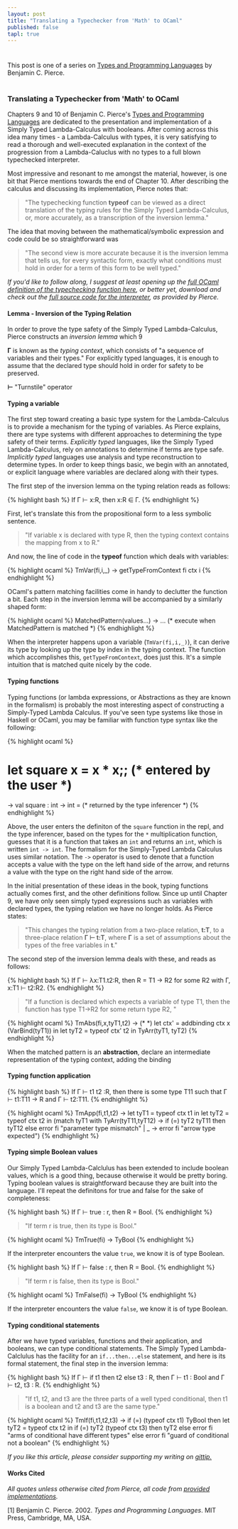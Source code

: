 ```yaml
---
layout: post
title: "Translating a Typechecker from 'Math' to OCaml"
published: false
tapl: true
---
```

# 

<div class="lead">This post is one of a series on <a href="http://www.cis.upenn.edu/~bcpierce/tapl/">Types and Programming Languages</a> by Benjamin C. Pierce.</div>

# 
### Translating a Typechecker from 'Math' to OCaml

Chapters 9 and 10 of Benjamin C. Pierce's <a href="http://www.cis.upenn.edu/~bcpierce/tapl/">Types and Programming Languages</a> are dedicated to the presentation and implementation of a Simply Typed Lambda-Calculus with booleans. After coming across this idea many times - a Lambda-Calculus with types, it is very satisfying to read a thorough and well-executed explanation in the context of the progression from a Lambda-Caluclus with no types to a full blown typechecked interpreter.

Most impressive and resonant to me amongst the material, however, is one bit that Pierce mentions towards the end of Chapter 10. After describing the calculus and discussing its implementation, Pierce notes that:

> "The typechecking function **typeof** can be viewed as a direct translation of the typing rules for the Simply Typed Lambda-Calculus, or, more accurately, as a transcription of the inversion lemma."

The idea that moving between the mathematical/symbolic expression and code could be so straightforward was 

> "The second view is more accurate because it is the inversion lemma that tells us, for every syntactic form, exactly what conditions must hold in order for a term of this form to be well typed."

*If you'd like to follow along, I suggest at least opening up the <a href="https://gist.github.com/mrb/9105122">full OCaml definition of the typechecking function here</a>, or better yet, download and check out the <a href="http://www.cis.upenn.edu/~bcpierce/tapl/checkers/simplebool/">full source code for the interpreter</a>, as provided by Pierce.*

#### Lemma - Inversion of the Typing Relation

In order to prove the type safety of the Simply Typed Lambda-Calculus, Pierce constructs an *inversion lemma* which 9

**Γ** is known as the *typing context*, which consists of "a sequence of variables and their types." For explicitly typed languages, it is enough to assume that the declared type should hold in order for safety to be preserved.

**⊢** "Turnstile" operator

#### Typing a variable

The first step toward creating a basic type system for the Lambda-Calculus is to provide a mechanism for the typing of variables. As Pierce explains, there are type systems with different approaches to determining the type safety of their terms. *Explicitly typed* languages, like the Simply Typed Lambda-Calculus, rely on annotations to determine if terms are type safe. *Implicitly typed* languages use analysis and type reconstruction to determine types. In order to keep things basic, we begin with an annotated, or explicit language where variables are declared along with their types.

The first step of the inversion lemma on the typing relation reads as follows:

{% highlight bash %}
If Γ ⊢ x:R, then x:R ∈ Γ.
{% endhighlight %}

First, let's translate this from the propositional form to a less symbolic sentence. 

> "If variable x is declared with type R, then the typing context contains the mapping from x to R."

And now, the line of code in the **typeof** function which deals with variables:

{% highlight ocaml %}
TmVar(fi,i,_) -> getTypeFromContext fi ctx i
{% endhighlight %}

OCaml's pattern matching facilities come in handy to declutter the function a bit. Each step in the inversion lemma will be accompanied by a similarly shaped form:

{% highlight ocaml %}
MatchedPattern(values...) -> ... (* execute when MatchedPattern is matched *)
{% endhighlight %}

When the interpreter happens upon a variable (`TmVar(fi,i,_)`), it can derive its type by looking up the type by index in the typing context. The function which accomplishes this, `getTypeFromContext`, does just this. It's a simple intuition that is matched quite nicely by the code.

#### Typing functions

Typing functions (or lambda expressions, or Abstractions as they are known in the formalism) is probably the most interesting aspect of constructing a Simply-Typed Lambda Calculus. If you've seen type systems like those in Haskell or OCaml, you may be familiar with function type syntax like the following:

{% highlight ocaml %}
# let square x = x * x;; (* entered by the user *)
-> val square : int -> int = <fun> (* returned by the type inferencer *)
{% endhighlight %}

Above, the user enters the definiton of the `square` function in the repl, and the type inferencer, based on the types for the `*` multiplication function, guesses that it is a function that takes an `int` and returns an `int`, which is written `int -> int`. The formalism for the Simply-Typed Lambda Calculus uses similar notation. The `->` operator is used to denote that a function accepts a value with the type on the left hand side of the arrow, and returns a value with the type on the right hand side of the arrow.

In the initial presentation of these ideas in the book, typing functions actually comes first, and the other definitions follow. Since up until Chapter 9, we have only seen simply typed expressions such as variables with declared types, the typing relation we have no longer holds. As Pierce states:

> "This changes the typing relation from a two-place relation, **t:T**, to a three-place relation **Γ ⊢ t:T**, where **Γ** is a set of assumptions about the types of the free variables in **t**."

The second step of the inversion lemma deals with these, and reads as follows:

{% highlight bash %}
If Γ ⊢ λx:T1.t2:R, then R = T1 -> R2 for some R2 with Γ, x:T1 ⊢ t2:R2.
{% endhighlight %}

> "If a function is declared which expects a variable of type T1, then the function has type T1->R2 for some return type R2, "

{% highlight ocaml %}
TmAbs(fi,x,tyT1,t2) -> (* *)
  let ctx' = addbinding ctx x (VarBind(tyT1)) in
  let tyT2 = typeof ctx' t2 in
  TyArr(tyT1, tyT2)
{% endhighlight %}

When the matched pattern is an **abstraction**, declare an intermediate representation of the typing context, adding the binding 

#### Typing function application

{% highlight bash %}
If Γ ⊢ t1 t2 :R, then there is some type T11 such that Γ ⊢ t1:T11 -> R 
and Γ ⊢ t2:T11.
{% endhighlight %}

{% highlight ocaml %}
TmApp(fi,t1,t2) ->
  let tyT1 = typeof ctx t1 in
  let tyT2 = typeof ctx t2 in
  (match tyT1 with
      TyArr(tyT11,tyT12) ->
        if (=) tyT2 tyT11 then tyT12
        else error fi "parameter type mismatch"
    | _ -> error fi "arrow type expected")
{% endhighlight %}

#### Typing simple Boolean values

Our Simply Typed Lambda-Calclulus has been extended to include boolean values, which is a good thing, because otherwise it would be pretty boring. Typing boolean values is straightforward because they are built into the language. I'll repeat the definitons for true and false for the sake of completeness:

{% highlight bash %}
If Γ ⊢ true : r, then R = Bool.
{% endhighlight %}

> "If term r is true, then its type is Bool."

{% highlight ocaml %}
TmTrue(fi) -> 
  TyBool
{% endhighlight %}

If the interpreter encounters the value `true`, we know it is of type Boolean.

{% highlight bash %}
If Γ ⊢ false : r, then R = Bool.
{% endhighlight %}

> "If term r is false, then its type is Bool."

{% highlight ocaml %}
TmFalse(fi) -> 
  TyBool
{% endhighlight %}

If the interpreter encounters the value `false`, we know it is of type Boolean.

#### Typing conditional statements

After we have typed variables, functions and their application, and booleans, we can type conditional statements. The Simply Typed Lambda-Calclulus has the facility for an `if...then...else` statement, and here is its formal statement, the final step in the inversion lemma:

{% highlight bash %}
If Γ ⊢ if t1 then t2 else t3 : R, then Γ ⊢ t1 : Bool and Γ ⊢ t2, t3 : R.
{% endhighlight %}

> "If t1, t2, and t3 are the three parts of a well typed conditional, then t1 is a boolean and t2 and t3 are the same type."

{% highlight ocaml %}
TmIf(fi,t1,t2,t3) ->
  if (=) (typeof ctx t1) TyBool then
    let tyT2 = typeof ctx t2 in
    if (=) tyT2 (typeof ctx t3) then tyT2
    else error fi "arms of conditional have different types"
  else error fi "guard of conditional not a boolean"
{% endhighlight %}

*If you like this article, please consider supporting my writing on <a href="https://www.gittip.com/mrb_bk/">gittip.</a>*

#### Works Cited

*All quotes unless otherwise cited from Pierce, all code from <a href="http://www.cis.upenn.edu/~bcpierce/tapl/checkers/">provided implementations</a>.*

<a id="bib1">[1]</a> Benjamin C. Pierce. 2002. *Types and Programming Languages*. MIT Press, Cambridge, MA, USA.
